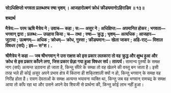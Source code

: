 **सोऽधिक्षिप्तो भगवता प्रलब्धश्च रुषा भृशम् ।** **आजहारोल्बणं क्रोधं क्रीड्यमानोऽहिराडिव ॥ १३॥** 

**शब्दार्थ** 

**मैत्रेय:—** **परम ऋषि मैत्रेय ने** **; उवाच—** **कहा** **; स:—** **असुर ने** **; अधिक्षिप्त:—** **अपमानित होकर** **; भगवता—** **भगवान्** **द्वारा** **; प्रलब्ध:—** **उपहास किया** **; च—** **तथा** **; रुषा—** **क्रुद्ध** **; भृशम्—** **अत्यधिक** **; आजहार—** **जुटाया** **; उल्बणम्—** **अधिक** **; क्रोधम्—** **क्रोध, गुस्सा** **; क्रीड्यमान:—** **खेला जाकर** **; अहि-राट्—** **विशाल विषधर (सर्प)** **; इव—** **स²श।** **.** 

**श्रीमैत्रेय ने कहा** — **जब श्रीभगवान् ने उस राक्षस को इस प्रकार ललकारा तो वह** **क्रुद्ध और क्षुब्ध हुआ और क्रोध से इस प्रकार काँपने लगा, जिस प्रकार छेड़ा गया हुआ** **विषधर सर्प।** **तात्पर्य :** सामान्य पुरुषों के समक्ष नाग (सर्प) अत्यन्त डऱावना हो जाता है, किन्तु सँपेरे के समक्ष तो वह खेलने की वस्तु बन जाता है। इसी तरह भले ही कोई असुर अपने प्रभाव क्षेत्र में कितना ही शकि्तशाली क्यों न हो, किन्तु भगवान् के समक्ष वह निरीह होता है। रावण देवताओं के समक्ष अत्यन्त भयावना व्यक्ति था, किन्तु जब वह भगवान् रामचद्र के समक्ष आया तो काँप रहा था और उसने अपने देव शिवजी से प्रार्थना की, किन्तु कोई लाभ नहीं हुआ।  